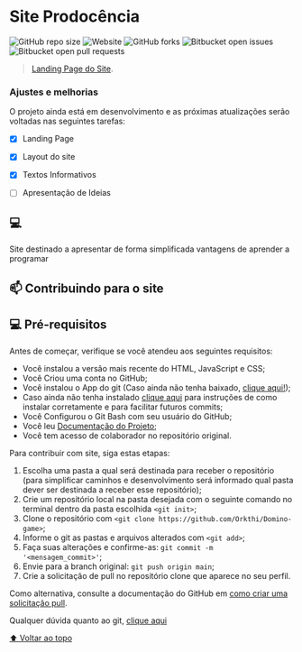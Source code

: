 # Site Prodocência


![GitHub repo size](https://img.shields.io/github/repo-size/DanielMelloo/Site-Prodocencia?style=for-the-badge)
![Website](https://img.shields.io/website?up_message=Online&up_color=lime&down_message=Offline&url=https%3A%2F%2Fwww.projetoprogramar.tech&style=for-the-badge)
![GitHub forks](https://img.shields.io/github/forks/DanielMelloo/Site-Prodocencia?style=for-the-badge)
![Bitbucket open issues](https://img.shields.io/bitbucket/issues-raw/DanielMelloo/Site-Prodocencia?style=for-the-badge)
![Bitbucket open pull requests](https://img.shields.io/bitbucket/pr-raw/DanielMelloo/Site-Prodocencia?style=for-the-badge)

<!-- <img src="https://cdn.discordapp.com/attachments/1076247913300246661/1091590933604204624/LandingPage.jpg" alt="Landing Page"> -->

> [Landing Page do Site](https://projetoprogramar.tech).

### Ajustes e melhorias

O projeto ainda está em desenvolvimento e as próximas atualizações serão voltadas nas seguintes tarefas:

- [x] Landing Page
- [x] Layout do site 
- [x] Textos Informativos
- [ ] Apresentação de Ideias


## 💻 
  
  Site destinado a apresentar de forma simplificada vantagens de aprender a programar


## 📫 Contribuindo para o site

## 💻 Pré-requisitos

Antes de começar, verifique se você atendeu aos seguintes requisitos:

* Você instalou a versão mais recente do HTML, JavaScript e CSS;
* Você Criou uma conta no GitHub;
* Você instalou o App do git (Caso ainda não tenha baixado, [clique aqui!](https://git-scm.com/downloads));
* Caso ainda não tenha instalado [clique aqui](https://docs.google.com/document/d/1GY-16Lr75NpcOLlggQAtETKUDwu3o9VLiN2Jm9Il4Aw/edit?usp=share_link) para instruções de como instalar corretamente e para facilitar futuros commits;
* Você Configurou o Git Bash com seu usuário do GitHub;
* Você leu [Documentação do Projeto](https://docs.google.com/document/d/12BjceFw7ZLCK8AlDS4fYdbXk43fzAW3BytaWy9QAUHw/edit?usp=share_link);
* Você tem acesso de colaborador no repositório original.

Para contribuir com site, siga estas etapas:

1. Escolha uma pasta a qual será destinada para receber o repositório (para simplificar caminhos e desenvolvimento será informado qual pasta dever ser destinada a receber esse repositório);
2. Crie um repositório local na pasta desejada com o seguinte comando no terminal dentro da pasta escolhida `<git init>`;
3. Clone o repositório com `<git clone https://github.com/Orkthi/Domino-game>`;
4. Informe o git as pastas e arquivos alterados com `<git add>`;
5. Faça suas alterações e confirme-as: `git commit -m '<mensagem_commit>'`;
6. Envie para a branch original: `git push origin main`;
7. Crie a solicitação de pull no repositório clone que aparece no seu perfil.

Como alternativa, consulte a documentação do GitHub em [como criar uma solicitação pull](https://help.github.com/en/github/collaborating-with-issues-and-pull-requests/creating-a-pull-request).

Qualquer dúvida quanto ao git, [clique aqui](https://docs.google.com/document/d/1GY-16Lr75NpcOLlggQAtETKUDwu3o9VLiN2Jm9Il4Aw/edit?usp=share_link)

[⬆ Voltar ao topo](#)<br>
